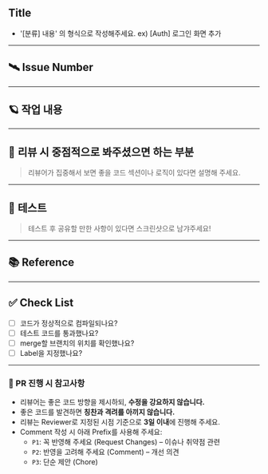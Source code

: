 ## Title
- '[분류] 내용' 의 형식으로 작성해주세요. ex) [Auth] 로그인 화면 추가

---

## 🛰️ Issue Number


---
## 🪐 작업 내용

---

## 🧐 리뷰 시 중점적으로 봐주셨으면 하는 부분
> 리뷰어가 집중해서 보면 좋을 코드 섹션이나 로직이 있다면 설명해 주세요.

---
## 🧪 테스트 
> 테스트 후 공유할 만한 사항이 있다면 스크린샷으로 남갸주세요!


---
## 📚 Reference

---
## ✅ Check List
- [ ] 코드가 정상적으로 컴파일되나요?
- [ ] 테스트 코드를 통과했나요?
- [ ] merge할 브랜치의 위치를 확인했나요?
- [ ] Label을 지정했나요?

---
### 📌 PR 진행 시 참고사항
- 리뷰어는 좋은 코드 방향을 제시하되, **수정을 강요하지 않습니다.**
- 좋은 코드를 발견하면 **칭찬과 격려를 아끼지 않습니다.**
- 리뷰는 Reviewer로 지정된 시점 기준으로 **3일 이내**에 진행해 주세요.
- Comment 작성 시 아래 Prefix를 사용해 주세요:
    - `P1`: 꼭 반영해 주세요 (Request Changes) – 이슈나 취약점 관련
    - `P2`: 반영을 고려해 주세요 (Comment) – 개선 의견
    - `P3`: 단순 제안 (Chore)